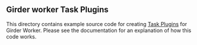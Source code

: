 ## Girder worker Task Plugins
This directory contains example source code for creating [Task Plugins](http://girder-worker.readthedocs.io/en/latest/developer-docs.html#task-plugins) for Girder Worker.  Please see the documentation for an explanation of how this code works.
